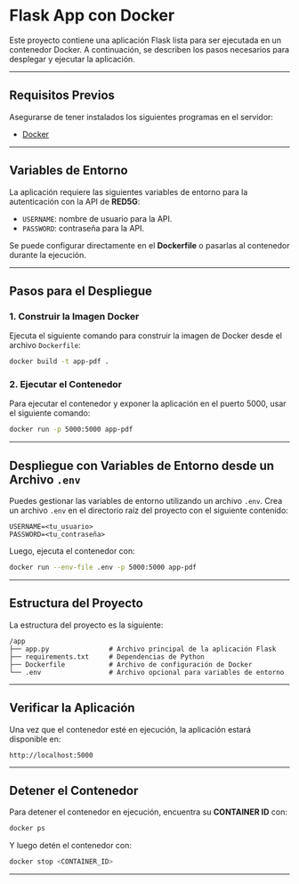 # Flask App con Docker

Este proyecto contiene una aplicación Flask lista para ser ejecutada en un contenedor Docker. A continuación, se describen los pasos necesarios para desplegar y ejecutar la aplicación.

---

## Requisitos Previos

Asegurarse de tener instalados los siguientes programas en el servidor:

- [Docker](https://www.docker.com/)

---

## Variables de Entorno

La aplicación requiere las siguientes variables de entorno para la autenticación con la API de **RED5G**:

- `USERNAME`: nombre de usuario para la API.
- `PASSWORD`: contraseña para la API.

Se puede configurar directamente en el **Dockerfile** o pasarlas al contenedor durante la ejecución.

---

## Pasos para el Despliegue

### 1. Construir la Imagen Docker

Ejecuta el siguiente comando para construir la imagen de Docker desde el archivo `Dockerfile`:

```bash
docker build -t app-pdf .
```

### 2. Ejecutar el Contenedor

Para ejecutar el contenedor y exponer la aplicación en el puerto 5000, usar el siguiente comando:

```bash
docker run -p 5000:5000 app-pdf
```


---

## Despliegue con Variables de Entorno desde un Archivo `.env`

Puedes gestionar las variables de entorno utilizando un archivo `.env`. Crea un archivo `.env` en el directorio raíz del proyecto con el siguiente contenido:

```env
USERNAME=<tu_usuario>
PASSWORD=<tu_contraseña>
```

Luego, ejecuta el contenedor con:

```bash
docker run --env-file .env -p 5000:5000 app-pdf
```

---

## Estructura del Proyecto

La estructura del proyecto es la siguiente:

```
/app
├── app.py               # Archivo principal de la aplicación Flask
├── requirements.txt     # Dependencias de Python
├── Dockerfile           # Archivo de configuración de Docker
└── .env                 # Archivo opcional para variables de entorno
```

---

## Verificar la Aplicación

Una vez que el contenedor esté en ejecución, la aplicación estará disponible en:

```
http://localhost:5000
```

---

## Detener el Contenedor

Para detener el contenedor en ejecución, encuentra su **CONTAINER ID** con:

```bash
docker ps
```

Y luego detén el contenedor con:

```bash
docker stop <CONTAINER_ID>
```

---
